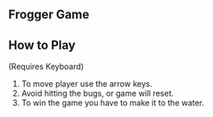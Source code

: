 ## Frogger Game

## How to Play
(Requires Keyboard)

1. To move player use the arrow keys.
2. Avoid hitting the bugs, or game will reset.
3. To win the game you have to make it to the water.